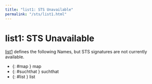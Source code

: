 ```yaml
---
title: "list1: STS Unavailable"
permalink: "/sts/list1.html"
---
```


# list1: STS Unavailable


[list1](/cd/list1)
defines the following Names, but STS signatures are not currently available.


 *  {: #map } map
 *  {: #suchthat } suchthat
 *  {: #list } list